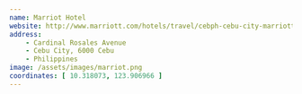 ```yaml
---
name: Marriot Hotel
website: http://www.marriott.com/hotels/travel/cebph-cebu-city-marriott-hotel/
address: 
    - Cardinal Rosales Avenue
    - Cebu City, 6000 Cebu
    - Philippines
image: /assets/images/marriot.png
coordinates: [ 10.318073, 123.906966 ]
---
```

